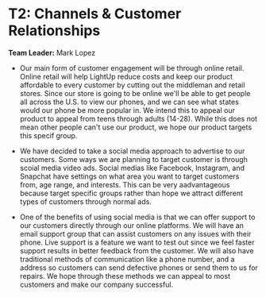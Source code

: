 # T2: Channels & Customer Relationships

**Team Leader:** Mark Lopez

- Our main form of customer engagement will be through online retail. Online retail will help LightUp reduce costs and keep our product affordable to every customer by cutting out the middleman and retail stores.
Since our store is going to be online we'll be able to get people all across the U.S. to view our phones, and we can see what states would our phone be more popular in.
We intend this to appeal our product to appeal from teens through adults (14-28). While this does not mean other people can't use our product, we hope our product targets this specif group.
 
- We have decided to take a social media approach to advertise to our customers. Some ways we are planning to target customer is through scoial media video ads. 
Social medias like Facebook, Instagram, and Snapchat have settings on what area you want to target customers from, age range, and interests. This can be very aadvantageous because target specific groups rather than hope we attract different types of customers through normal ads.

- One of the benefits of using social media is that we can offer support to our customers directly through our online platforms. We will have an email support group that can assist customers on any issues with their phone.
Live support is a feature we want to test out since we feel faster support results in better feedback from the customer. We will also have traditional methods of communication like a phone number, and a address so customers can send defective phones or send them to us for repairs.
We hope through these methods we can appeal to most customers and make our company successful.


